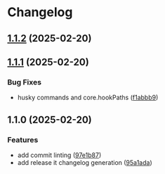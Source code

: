# Changelog

## [1.1.2](https://github.com/RichForever/tt-theme-settings/compare/1.1.1...1.1.2) (2025-02-20)

## [1.1.1](https://github.com/RichForever/tt-theme-settings/compare/1.1.0...1.1.1) (2025-02-20)

### Bug Fixes

* husky commands and core.hookPaths ([f1abbb9](https://github.com/RichForever/tt-theme-settings/commit/f1abbb915fdd94185b26fc5f8acef8472c8aeff6))

## 1.1.0 (2025-02-20)

### Features

* add commit linting ([97e1b87](https://github.com/RichForever/tt-theme-settings/commit/97e1b87d0d3dfdeba109e3a0f29fd4ac90ccf4f0))
* add release it changelog generation ([95a1ada](https://github.com/RichForever/tt-theme-settings/commit/95a1adab1f28c90326e54ee97b8686c80cba5ca1))
